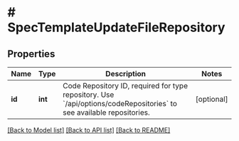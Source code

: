 # # SpecTemplateUpdateFileRepository

## Properties

Name | Type | Description | Notes
------------ | ------------- | ------------- | -------------
**id** | **int** | Code Repository ID, required for type repository. Use &#x60;/api/options/codeRepositories&#x60; to see available repositories. | [optional]

[[Back to Model list]](../../README.md#models) [[Back to API list]](../../README.md#endpoints) [[Back to README]](../../README.md)
